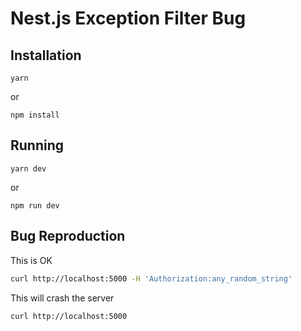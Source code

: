 # Nest.js Exception Filter Bug

## Installation

```
yarn
```

or

```
npm install
```

## Running

```
yarn dev
```

or

```
npm run dev
```

## Bug Reproduction

This is OK

```sh
curl http://localhost:5000 -H 'Authorization:any_random_string'
```

This will crash the server

```sh
curl http://localhost:5000
```
